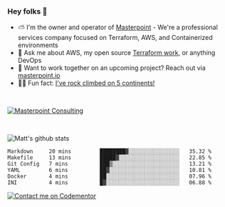 

### Hey folks 👋



- ⛅️ I'm the owner and operator of [Masterpoint](https://masterpoint.io) - We're a professional services company focused on Terraform, AWS, and Containerized environments
- 💬 Ask me about AWS, my open source [Terraform work](https://github.com/masterpointio?q=terraform&type=&language=hcl), or anything DevOps
- 🔨 Want to work together on an upcoming project? Reach out via [masterpoint.io](https://masterpoint.io)
- 🧗‍♂️ Fun fact: [I've rock climbed on 5 continents!](https://www.rockandice.com/videos/weekend-whippers/weekend-whipper-gunning-for-it-on-south-six-shooter/)

<br>


[![Masterpoint Consulting](https://masterpoint-public.s3.us-west-2.amazonaws.com/Logo-medium.png)](https://masterpoint.io)

<br>


![Matt's github stats](https://github-readme-stats.vercel.app/api?username=Gowiem&count_private=true&theme=cobalt&show_icons=true)

<!--START_SECTION:waka-->

```text
Markdown     20 mins         ████████▓░░░░░░░░░░░░░░░░   35.32 %
Makefile     13 mins         █████▓░░░░░░░░░░░░░░░░░░░   22.85 %
Git Config   7 mins          ███▒░░░░░░░░░░░░░░░░░░░░░   13.21 %
YAML         6 mins          ██▓░░░░░░░░░░░░░░░░░░░░░░   10.81 %
Docker       4 mins          ██░░░░░░░░░░░░░░░░░░░░░░░   07.96 %
INI          4 mins          █▓░░░░░░░░░░░░░░░░░░░░░░░   06.88 %
```

<!--END_SECTION:waka-->

[![Contact me on Codementor](https://www.codementor.io/m-badges/gowiem/find-me-on-cm-b.svg)](https://www.codementor.io/@gowiem?refer=badge)
